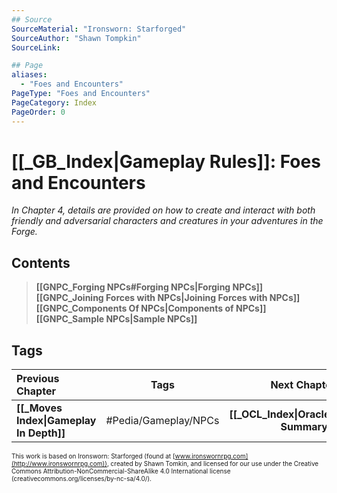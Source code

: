 ```yaml
---
## Source
SourceMaterial: "Ironsworn: Starforged"
SourceAuthor: "Shawn Tompkin"
SourceLink: 

## Page
aliases:
  - "Foes and Encounters"
PageType: "Foes and Encounters"
PageCategory: Index
PageOrder: 0
---
```

# [[_GB_Index|Gameplay Rules]]: Foes and Encounters
_In Chapter 4, details are provided on how to create and interact with both friendly and adversarial characters and creatures in your adventures in the Forge._

## Contents
> **[[GNPC_Forging NPCs#Forging NPCs|Forging NPCs]]**
> **[[GNPC_Joining Forces with NPCs|Joining Forces with NPCs]]**
> **[[GNPC_Components Of NPCs|Components of NPCs]]**
> **[[GNPC_Sample NPCs|Sample NPCs]]**


## Tags
| Previous Chapter | Tags | Next Chapter |
|:--- |:---:| ---:|
| **[[_Moves Index\|Gameplay In Depth]]** | #Pedia/Gameplay/NPCs | **[[_OCL_Index\|Oracles Summary]]** |

<font size=-2>This work is based on Ironsworn: Starforged (found at [www.ironswornrpg.com](http://www.ironswornrpg.com)), created by Shawn Tomkin, and licensed for our use under the Creative Commons Attribution-NonCommercial-ShareAlike 4.0 International license  (creativecommons.org/licenses/by-nc-sa/4.0/).</font>